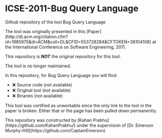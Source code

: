 # ICSE-2011-Bug Query Language
Github repository of the tool Bug Query Language
<p>
The tool was originally presented in this [Paper](http://dl.acm.org/citation.cfm?id=1985975&dl=ACM&coll=DL&CFID=553728284&CFTOKEN=38104108) at the International Conference on Software Engineering, 2011.
<p>
This repository is <b><i>NOT</b></i> the original repository for this tool.<br>
<p>
The tool is no longer maintained.<br>

In this repository, for Bug Query Language you will find:
* :x: Source code (not available)
* :x: Original tool (not available)
* :x: Binaries (not available)

This tool was certified as unworkable since the only link to the tool in the paper is broken. Either that or the page has been pulled down permanently.
<p>
This repository was constructed by [Kahan Prabhu](https://github.com/KahanPrabhu/) under the supervision of [Dr. Emerson Murphy-Hill](https://github.com/CaptainEmerson).
